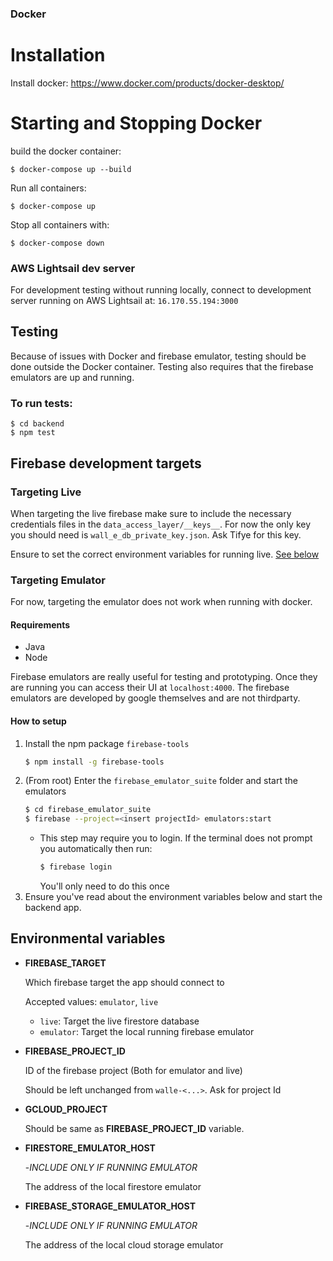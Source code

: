 
### Docker

# Installation

Install docker:
    https://www.docker.com/products/docker-desktop/

# Starting and Stopping Docker

build the docker container:
    
    $ docker-compose up --build

Run all containers:
    
    $ docker-compose up

Stop all containers with:
    
    $ docker-compose down

### AWS Lightsail dev server

For development testing without running locally, connect to development server running on AWS Lightsail at:
    `16.170.55.194:3000`

## Testing
Because of issues with Docker and firebase emulator, testing should be done outside the Docker container.
Testing also requires that the firebase emulators are up and running.

### To run tests:
    $ cd backend
    $ npm test
    

## Firebase development targets
### Targeting Live
When targeting the live firebase make sure to include the necessary credentials files in the `data_access_layer/__keys__`.
For now the only key you should need is `wall_e_db_private_key.json`. Ask Tifye for this key.

Ensure to set the correct environment variables for running live. [See below](#environmental-variables)
### Targeting Emulator
For now, targeting the emulator does not work when running with docker. 

#### Requirements
*   Java
*   Node

Firebase emulators are really useful for testing and prototyping. Once they are running you can access their UI at `localhost:4000`. The firebase emulators are developed by google themselves and are not thirdparty.
#### How to setup
1.  Install the npm package `firebase-tools`
    ```bash
    $ npm install -g firebase-tools
    ```
2.  (From root) Enter the `firebase_emulator_suite` folder and start the emulators
    ```bash
    $ cd firebase_emulator_suite
    $ firebase --project=<insert projectId> emulators:start
    ```
    -   This step may require you to login. If the terminal does not prompt you automatically then run:
        ```bash
        $ firebase login
        ```
        You'll only need to do this once
3.  Ensure you've read about the environment variables below and start the backend app.
## Environmental variables
* **FIREBASE_TARGET**
    
    Which firebase target the app should connect to

    Accepted values: `emulator`, `live`

    * `live`: Target the live firestore database
    * `emulator`: Target the local running firebase emulator 

* **FIREBASE_PROJECT_ID**

    ID of the firebase project (Both for emulator and live)

    Should be left unchanged from `walle-<...>`. Ask for project Id

* **GCLOUD_PROJECT**

    Should be same as __FIREBASE_PROJECT_ID__ variable.

* **FIRESTORE_EMULATOR_HOST**
    
    -*INCLUDE ONLY IF RUNNING EMULATOR*

    The address of the local firestore emulator

* **FIREBASE_STORAGE_EMULATOR_HOST**
   
   -*INCLUDE ONLY IF RUNNING EMULATOR*

    The address of the local cloud storage emulator

